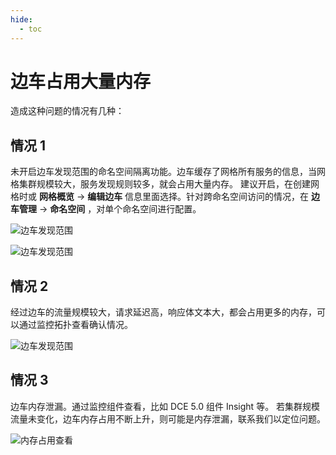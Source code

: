 ```yaml
---
hide:
  - toc
---
```


# 边车占用大量内存

造成这种问题的情况有几种：

## 情况 1

未开启边车发现范围的命名空间隔离功能。边车缓存了网格所有服务的信息，当网格集群规模较大，服务发现规则较多，就会占用大量内存。
建议开启，在创建网格时或 __网格概览__ -> __编辑边车__ 信息里面选择。针对跨命名空间访问的情况，在 __边车管理__ -> __命名空间__ ，对单个命名空间进行配置。

![边车发现范围](https://docs.daocloud.io/daocloud-docs-images/docs/zh/docs/mspider/troubleshoot/images/sidecar-find-flag-01.png)

![边车发现范围](https://docs.daocloud.io/daocloud-docs-images/docs/zh/docs/mspider/troubleshoot/images/sidecar-find-flag-02.png)

## 情况 2

经过边车的流量规模较大，请求延迟高，响应体文本大，都会占用更多的内存，可以通过监控拓扑查看确认情况。

![边车发现范围](https://docs.daocloud.io/daocloud-docs-images/docs/zh/docs/mspider/troubleshoot/images/mspider-topology-01.png)

## 情况 3

边车内存泄漏。通过监控组件查看，比如 DCE 5.0 组件 Insight 等。
若集群规模流量未变化，边车内存占用不断上升，则可能是内存泄漏，联系我们以定位问题。

![内存占用查看](https://docs.daocloud.io/daocloud-docs-images/docs/zh/docs/mspider/troubleshoot/images/sidecar-memory-query-01.png)
